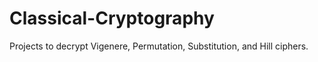 # Classical-Cryptography
Projects to decrypt Vigenere, Permutation, Substitution, and Hill ciphers.
